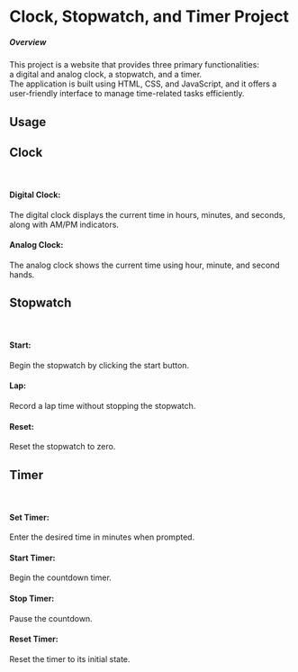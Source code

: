 <h1>Clock, Stopwatch, and Timer Project</h1>
<h5>Overview</h5>
This project is a website that provides three primary functionalities: <br/>
a digital and analog clock, a stopwatch, and a timer. <br/>
The application is built using HTML, CSS, and JavaScript, and it offers a user-friendly interface to manage time-related tasks efficiently.<br/>
<h2>Usage</h2>
<h2>Clock</h2><br/>
<h4>Digital Clock:</h4> The digital clock displays the current time in hours, minutes, and seconds, along with AM/PM indicators.<br/>
<h4>Analog Clock:</h4> The analog clock shows the current time using hour, minute, and second hands.<br/>
<h2>Stopwatch</h2><br/>
<h4>Start:</h4> Begin the stopwatch by clicking the start button.<br/>
<h4>Lap:</h4>Record a lap time without stopping the stopwatch.<br/>
<h4>Reset:</h4> Reset the stopwatch to zero.<br/>
<h2>Timer</h2><br/>
<h4>Set Timer:</h4> Enter the desired time in minutes when prompted.<br/>
<h4>Start Timer:</h4> Begin the countdown timer.<br/>
<h4>Stop Timer:</h4>Pause the countdown.<br/>
<h4>Reset Timer:</h4> Reset the timer to its initial state.<br/>
